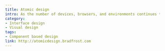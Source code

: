 ```yaml
---
title: Atomic design
intro: As the number of devices, browsers, and environments continues to increase at a staggering rate, the need to create thoughtful, deliberate interface design systems is becoming more apparent than ever.
category:
- Interface design
- Visual design
tags:
- Component based design
link: http://atomicdesign.bradfrost.com
---
```

